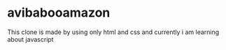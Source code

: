 # avibabooamazon
This clone is made by using only html and css and currently i am learning about javascript 
